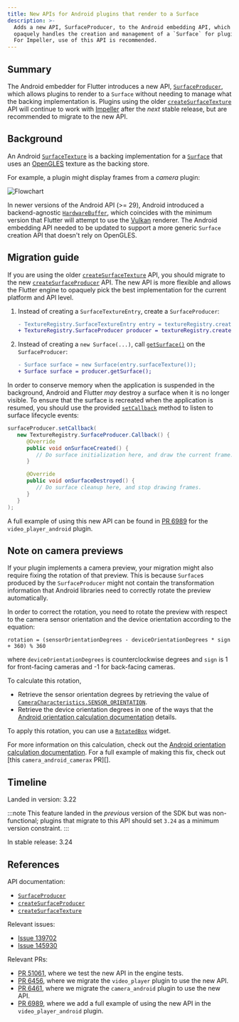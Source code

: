```yaml
---
title: New APIs for Android plugins that render to a Surface
description: >-
  Adds a new API, SurfaceProducer, to the Android embedding API, which
  opaquely handles the creation and management of a `Surface` for plugins.
  For Impeller, use of this API is recommended.
---
```


## Summary

The Android embedder for Flutter introduces a new API, [`SurfaceProducer`][],
which allows plugins to render to a `Surface` without needing to manage what
the backing implementation is. Plugins using the older
[`createSurfaceTexture`][] API will continue to work with [Impeller][] after the
_next_ stable release, but are recommended to migrate to the new API.

## Background

An Android [`SurfaceTexture`][] is a backing implementation for a [`Surface`][]
that uses an [OpenGLES][] texture as the backing store.

For example, a plugin might display frames from a _camera_ plugin:

![Flowchart](https://camo.githubusercontent.com/cdb52c5d371b4f1d5573b650a0eddb0871e5e8be1012d290e008f41bc71b2580/68747470733a2f2f736f757263652e616e64726f69642e636f6d2f7374617469632f646f63732f636f72652f67726170686963732f696d616765732f636f6e74696e756f75735f636170747572655f61637469766974792e706e67)

In newer versions of the Android API (>= 29), Android introduced a
backend-agnostic [`HardwareBuffer`][], which coincides with the minimum version
that Flutter will attempt to use the [Vulkan][] renderer. The Android embedding
API needed to be updated to support a more generic `Surface` creation API that
doesn't rely on OpenGLES.

## Migration guide

If you are using the older [`createSurfaceTexture`][] API, you should migrate to
the new [`createSurfaceProducer`][] API. The new API is more flexible and allows
the Flutter engine to opaquely pick the best implementation for the current
platform and API level.

1. Instead of creating a `SurfaceTextureEntry`, create a `SurfaceProducer`:

   ```diff
   - TextureRegistry.SurfaceTextureEntry entry = textureRegistry.createSurfaceTexture();
   + TextureRegistry.SurfaceProducer producer = textureRegistry.createSurfaceProducer();
   ```

1. Instead of creating a `new Surface(...)`, call [`getSurface()`][] on the
   `SurfaceProducer`:

   ```diff
   - Surface surface = new Surface(entry.surfaceTexture());
   + Surface surface = producer.getSurface();
   ```

In order to conserve memory when the application is suspended in the background,
Android and Flutter _may_ destroy a surface when it is no longer visible. To
ensure that the surface is recreated when the application is resumed, you should
use the provided [`setCallback`][] method to listen to surface lifecycle events:

```java
surfaceProducer.setCallback(
   new TextureRegistry.SurfaceProducer.Callback() {
      @Override
      public void onSurfaceCreated() {
         // Do surface initialization here, and draw the current frame.
      }

      @Override
      public void onSurfaceDestroyed() {
         // Do surface cleanup here, and stop drawing frames.
      }
   }
);
```

A full example of using this new API can be found in [PR 6989][] for the
`video_player_android` plugin.

## Note on camera previews

If your plugin implements a camera preview, your migration might also require
fixing the rotation of that preview. This is because `Surface`s produced by the
`SurfaceProducer` might not contain the transformation information that Android
libraries need to correctly rotate the preview automatically.

In order to correct the rotation, you need to rotate the preview with
respect to the camera sensor orientation and the device orientation according
to the equation:

```plaintext
rotation = (sensorOrientationDegrees - deviceOrientationDegrees * sign + 360) % 360
```

where `deviceOrientationDegrees` is counterclockwise degrees and `sign` is 1 for
front-facing cameras and -1 for back-facing cameras. 

To calculate this rotation,
- Retrieve the sensor orientation degrees by retrieving the value of
[`CameraCharacteristics.SENSOR_ORIENTATION`][].
- Retrieve the device orientation degrees in one of the ways that the
[Android orientation calculation documentation][] details.

To apply this rotation, you can use a [`RotatedBox`][] widget.

For more information on this calculation, check out the
[Android orientation calculation documentation][]. For a full example of making
this fix, check out [this `camera_android_camerax` PR][].

## Timeline

Landed in version: 3.22

:::note
This feature landed in the _previous_ version of the SDK but was non-functional;
plugins that migrate to this API should set `3.24` as a minimum version constraint.
:::

In stable release: 3.24

## References

API documentation:

- [`SurfaceProducer`][]
- [`createSurfaceProducer`][]
- [`createSurfaceTexture`][]

Relevant issues:

- [Issue 139702][]
- [Issue 145930][]

Relevant PRs:

- [PR 51061][], where we test the new API in the engine tests.
- [PR 6456][], where we migrate the `video_player` plugin to use the new API.
- [PR 6461][], where we migrate the `camera_android` plugin to use the new API.
- [PR 6989][], where we add a full example of using the new API in the `video_player_android` plugin.

[Impeller]: /perf/impeller
[OpenGLES]: https://www.khronos.org/opengles/
[Vulkan]: https://source.android.com/docs/core/graphics/arch-vulkan
[`HardwareBuffer`]: https://developer.android.com/reference/android/hardware/HardwareBuffer
[`Surface`]: https://developer.android.com/reference/android/view/Surface
[`SurfaceProducer`]: {{site.api}}/javadoc/io/flutter/view/TextureRegistry.SurfaceProducer.html
[`SurfaceTexture`]: https://source.android.com/docs/core/graphics/arch-st
[`createSurfaceProducer`]: {{site.api}}/javadoc/io/flutter/view/TextureRegistry.html#createSurfaceProducer()
[`createSurfaceTexture`]: {{site.api}}/javadoc/io/flutter/view/TextureRegistry.html#createSurfaceTexture()
[`getSurface()`]: {{site.api}}/javadoc/io/flutter/view/TextureRegistry.SurfaceProducer.html#getSurface()
[`setCallback`]: {{site.api}}/javadoc/io/flutter/view/TextureRegistry.SurfaceProducer.html#setCallback(io.flutter.view.TextureRegistry.SurfaceProducer.Callback)
[`CameraCharacteristics.SENSOR_ORIENTATION`]: {{site.android-dev}}/reference/android/hardware/camera2/CameraCharacteristics#SENSOR_ORIENTATION
[`RotatedBox`]: {{site.api}}/flutter/widgets/RotatedBox-class.html
[Android orientation calculation documentation]: {{site.android-dev}}/media/camera/camera2/camera-preview#orientation_calculation
[this`camera_android_camerax` PR]: {{site.repo.flutter}}/packages/pull/7044
[Issue 139702]: {{site.repo.flutter}}/issues/139702
[Issue 145930]: {{site.repo.flutter}}/issues/145930
[PR 51061]: {{site.repo.engine}}/pull/51061
[PR 6456]: {{site.repo.packages}}/pull/6456
[PR 6461]: {{site.repo.packages}}/pull/6461
[PR 6989]: {{site.repo.packages}}/pull/6989

